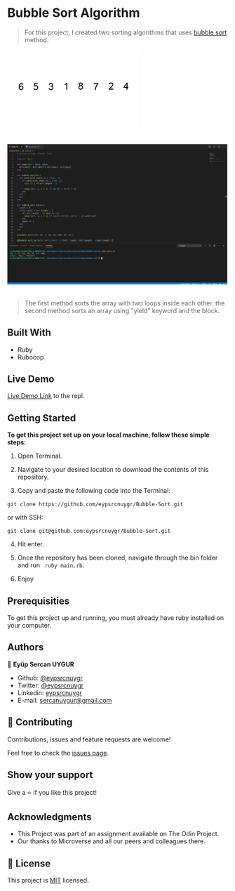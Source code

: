 # Bubble Sort Algorithm

> For this project, I created two sorting algorithms that uses [bubble sort](https://www.wikiwand.com/en/Bubble_sort) method.

![screenshot](./assets/bubble-sort-demonstration.gif)<br><br>

![screenshot](./assets/Screenshot.png)<br><br>

> The first method sorts the array with two loops inside each other.
> the second method sorts an array using "yield" keyword and the block.  

## Built With

* Ruby
* Rubocop

## Live Demo

[Live Demo Link](https://repl.it/@eypsrcnuygr/Bubble-Sort-Algorithm) to the repl.

## Getting Started

**To get this project set up on your local machine, follow these simple steps:**

1. Open Terminal.

2. Navigate to your desired location to download the contents of this repository.

3. Copy and paste the following code into the Terminal:
```
git clone https://github.com/eypsrcnuygr/Bubble-Sort.git
```
or with SSH:

```
git clone git@github.com:eypsrcnuygr/Bubble-Sort.git
```

4. Hit enter.

5. Once the repository has been cloned, navigate through the bin folder and run ``` ruby main.rb```.

6. Enjoy

## Prerequisities

To get this project up and running, you must already have ruby installed on your computer.

## Authors

👤 **Eyüp Sercan UYGUR**

- Github: [@eypsrcnuygr](https://github.com/eypsrcnuygr)
- Twitter: [@eypsrcnuygr](https://twitter.com/eypsrcnuygr)
- Linkedin: [eypsrcnuygr](https://www.linkedin.com/in/eypsrcnuygr/)
- E-mail: [sercanuygur@gmail.com](sercanuygur@gmail.com)

## 🤝 Contributing

Contributions, issues and feature requests are welcome!

Feel free to check the [issues page](https://github.com/eypsrcnuygr/Bubble-Sort/issues).

## Show your support

Give a ⭐️ if you like this project!

## Acknowledgments

* This Project was part of an assignment available on The Odin Project.
* Our thanks to Microverse and all our peers and colleagues there.

## 📝 License

This project is [MIT](lic.url) licensed.
